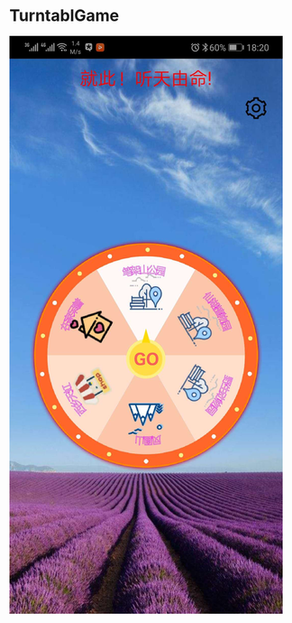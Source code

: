 # TurntablGame
![Image text](https://github.com/hch1991/TurntablGame/blob/master/img/3f1884690c2cfa55973e21c9b7db4b7.jpg)
